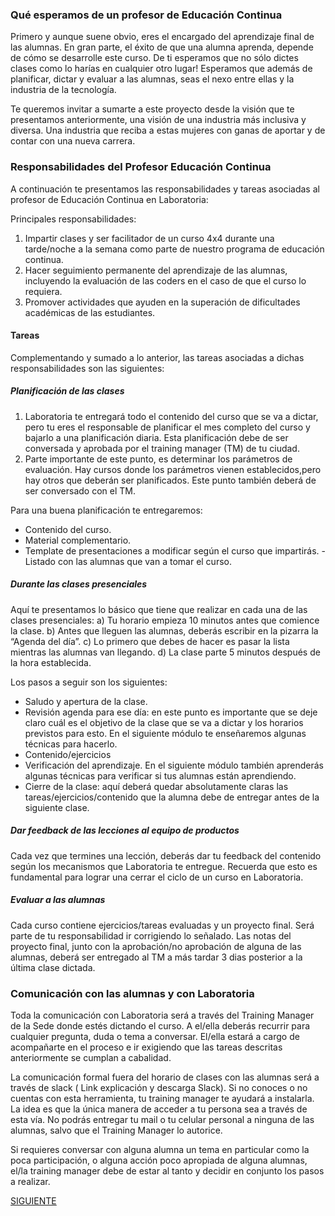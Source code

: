 
### Qué esperamos de un profesor de Educación Continua

Primero y aunque suene obvio, eres el encargado del aprendizaje final de las alumnas. En gran parte, el éxito de que una alumna aprenda, depende de cómo se desarrolle este curso.
De ti esperamos que no sólo dictes clases como lo harías en cualquier otro lugar! 
Esperamos que además de planificar, dictar y evaluar a las alumnas, seas el nexo entre ellas y la industria de la tecnología.

Te queremos invitar a sumarte a este proyecto desde la visión que te presentamos anteriormente, una visión de una industria más inclusiva y diversa. Una industria que reciba a estas mujeres con ganas de aportar y de contar con una nueva carrera.

### Responsabilidades del Profesor Educación Continua

A continuación te presentamos las responsabilidades y tareas asociadas al profesor de  Educación Continua en Laboratoria:

Principales responsabilidades:

1) Impartir clases y ser facilitador de un curso 4x4 durante una tarde/noche a la semana como parte de nuestro programa de educación continua.
2) Hacer seguimiento permanente del aprendizaje de las alumnas, incluyendo la evaluación de las coders en el caso de que el curso lo requiera.
3) Promover actividades que ayuden en la superación de dificultades académicas de las estudiantes.

#### Tareas

Complementando y sumado a lo anterior, las tareas asociadas a dichas responsabilidades son las siguientes:

##### Planificación de las clases
1) Laboratoria te entregará todo el contenido del curso que se va a dictar, pero tu eres el responsable de planificar el mes completo del curso y bajarlo  a una planificación diaria. Esta planificación debe de ser conversada y aprobada por el training manager (TM) de tu ciudad.
2) Parte importante de este punto, es determinar los parámetros de evaluación. Hay cursos donde los parámetros vienen establecidos,pero hay otros que deberán ser planificados. Este punto también deberá de ser conversado con el TM.

Para una buena planificación te entregaremos: 
- Contenido del curso.
- Material complementario.
- Template de presentaciones a modificar según el curso que impartirás.
-Listado con las alumnas que van a tomar el curso.

##### Durante las clases presenciales
Aquí te presentamos lo básico que tiene que realizar en cada una de las clases presenciales:
a) Tu horario empieza 10 minutos antes que comience la clase.
b) Antes que lleguen las alumnas, deberás escribir en la pizarra la “Agenda del día”.
c) Lo primero que debes de hacer es pasar la lista mientras las alumnas van llegando.
d) La clase parte 5 minutos después de la hora establecida.

Los pasos a seguir son los siguientes:

- Saludo y apertura de la clase.
- Revisión agenda para ese día: en este punto es importante que se deje claro cuál es el objetivo de la clase que se va a dictar y los horarios previstos para esto. En el siguiente módulo te enseñaremos algunas técnicas para hacerlo.
- Contenido/ejercicios
- Verificación del aprendizaje. En el siguiente módulo también aprenderás algunas técnicas para verificar si tus alumnas están aprendiendo.
- Cierre de la clase: aquí deberá quedar absolutamente claras las tareas/ejercicios/contenido que la alumna debe de entregar antes de la siguiente clase.

##### Dar feedback de las lecciones al equipo de productos
Cada vez que termines una lección, deberás dar tu feedback del contenido según los mecanismos que Laboratoria te entregue. Recuerda que esto es fundamental para lograr una cerrar el ciclo de un curso en Laboratoria.

##### Evaluar a las alumnas
Cada curso contiene ejercicios/tareas evaluadas y un proyecto final. Será parte de tu responsabilidad ir corrigiendo lo señalado. 
Las notas del proyecto final, junto con la aprobación/no aprobación de alguna de las alumnas, deberá ser entregado al TM a más tardar 3 dias posterior a la última clase dictada. 

### Comunicación con las alumnas y con Laboratoria

Toda la comunicación con Laboratoria será a través del Training Manager de la Sede donde estés dictando el curso. A el/ella deberás recurrir para cualquier pregunta, duda o tema a conversar. El/ella estará a cargo de acompañarte en el proceso e ir exigiendo que las tareas descritas anteriormente se cumplan a cabalidad.

La comunicación formal fuera del horario de clases con las alumnas será a través de slack ( Link explicación y descarga Slack). Si no conoces o no cuentas con esta herramienta,  tu training manager te ayudará a instalarla.  La idea es que la única manera de acceder a tu persona sea a través de esta vía. No podrás entregar tu mail o tu celular personal a ninguna de las alumnas, salvo que el Training Manager lo autorice. 

Si requieres conversar con alguna alumna un tema en particular como la poca participación, o alguna acción poco apropiada de alguna alumnas, el/la training manager debe de estar al tanto y decidir en conjunto los pasos a realizar.

[SIGUIENTE](comportamiento.md)
